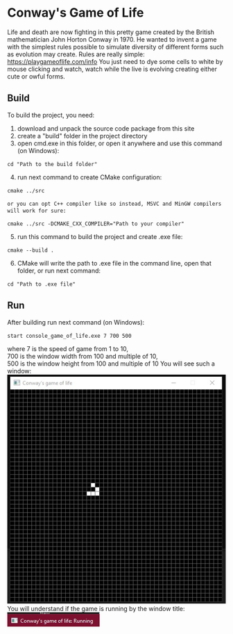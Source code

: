 # Conway's Game of Life
Life and death are now fighting in this pretty game created by the British mathematician John Horton Conway in 1970.
He wanted to invent a game with the simplest rules possible to simulate diversity of different forms such as evolution may create.
Rules are really simple:
https://playgameoflife.com/info
You just need to dye some cells to white by mouse clicking and watch, watch while the live is evolving creating either cute or owful forms.
## Build
To build the project, you need:
1) download and unpack the source code package from this site
2) create a "build" folder in the project directory
3) open cmd.exe in this folder, or open it anywhere and use this command (on Windows):
```
cd "Path to the build folder"
```
4) run next command to create CMake configuration:
```
cmake ../src
```
	or you can opt C++ compiler like so instead, MSVC and MinGW compilers will work for sure:
```
cmake ../src -DCMAKE_CXX_COMPILER="Path to your compiler"	
```
5) run this command to build the project and create .exe file:
```
cmake --build .
```
6) CMake will write the path to .exe file in the command line, open that folder, or run next command:
```
cd "Path to .exe file"
```
## Run
After building run next command (on Windows):
```
start console_game_of_life.exe 7 700 500
```
where 7 is the speed of game from 1 to 10,   
700 is the window width from 100 and multiple of 10,  
500 is the window height from 100 and multiple of 10
You will see such a window:  
![window](description_media/window.jpg)  
You will understand if the game is running by the window title:  
![running](description_media/running.jpg)  